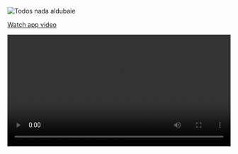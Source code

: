 ![Todos nada aldubaie](https://github.com/user-attachments/assets/491edce4-9547-4db2-a54b-e416f4f15925)


[Watch app video ](./todos.mp4)


<video width="100%" controls>
  <source src="./todos.mp4" type="video/mp4">
Your browser doesn't support to watch the video!
</video>

